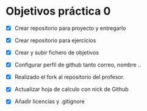 ﻿# Objetivos práctica 0

- [x] Crear repositorio para proyecto y entregarlo
- [x] Crear repositorio para ejercicios
- [x] Crear y subir fichero de objetivos
- [x] Configurar perfil de github tanto correo, nombre ..
- [x] Realizado el fork al repositorio del profesor.
- [x] Actualizar hoja de calculo con nick de Github
- [x] Añadir licencias y .gitignore



